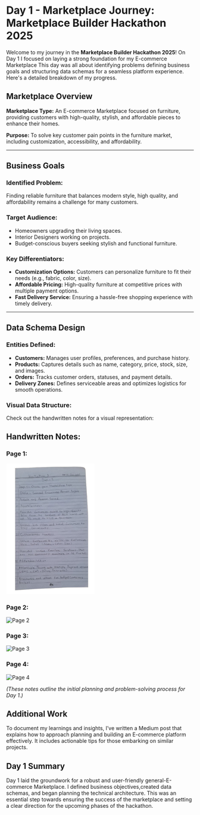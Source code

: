 
#  Day 1 - Marketplace Journey: Marketplace Builder Hackathon 2025

Welcome to my journey in the **Marketplace Builder Hackathon 2025**! On Day 1 I focused on laying a strong foundation for my E-commerce Marketplace This day was all about identifying problems defining business goals and structuring data schemas for a seamless platform experience. Here's a detailed breakdown of my progress.



##  Marketplace Overview

**Marketplace Type:**
An E-commerce Marketplace focused on furniture, providing customers with high-quality, stylish, and affordable pieces to enhance their homes.

**Purpose:**
To solve key customer pain points in the furniture market, including customization, accessibility, and affordability.

---

##  Business Goals

### **Identified Problem:**
Finding reliable furniture that balances modern style, high quality, and affordability remains a challenge for many customers.

### **Target Audience:**
- Homeowners upgrading their living spaces.
- Interior Designers working on projects.
- Budget-conscious buyers seeking stylish and functional furniture.

### **Key Differentiators:**
- **Customization Options:** Customers can personalize furniture to fit their needs (e.g., fabric, color, size).
- **Affordable Pricing:** High-quality furniture at competitive prices with multiple payment options.
- **Fast Delivery Service:** Ensuring a hassle-free shopping experience with timely delivery.

---

##  Data Schema Design

### **Entities Defined:**
- **Customers:** Manages user profiles, preferences, and purchase history.
- **Products:** Captures details such as name, category, price, stock, size, and images.
- **Orders:** Tracks customer orders, statuses, and payment details.
- **Delivery Zones:** Defines serviceable areas and optimizes logistics for smooth operations.

### **Visual Data Structure:**
Check out the handwritten notes for a visual representation:

## Handwritten Notes:
### **Page 1:**
![Page 1](https://github.com/MahnoorAbdulnaeem/Marketplace-Hackathon-2025/blob/main/day-1/1.jpg)

### **Page 2:**
![Page 2](https://github.com/MahnoorAbdulnaeem/Marketplace-Technical-Hackathon-2025/blob/main/day-1/2.jpg)

### **Page 3:**
![Page 3](https://github.com/MahnoorAbdulnaeem/Marketplace-Technical-Hackathon-2025/blob/main/day-1/3.jpg)

### **Page 4:**
![Page 4](https://github.com/MahnoorAbdulnaeem/Marketplace-Technical-Hackathon-2025/blob/main/day-1/4.jpg)

*(These notes outline the initial planning and problem-solving process for Day 1.)*



##  Additional Work

To document my learnings and insights, I’ve written a Medium post that explains how to approach planning and building an E-commerce platform effectively. It includes actionable tips for those embarking on similar projects.





##  Day 1 Summary

Day 1 laid the groundwork for a robust and user-friendly general-E-commerce Marketplace. I defined business objectives,created data schemas, and began planning the technical architecture. This was an essential step towards ensuring the success of the marketplace and setting a clear direction for the upcoming phases of the hackathon.
